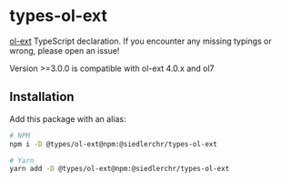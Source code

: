 # types-ol-ext

[ol-ext](https://github.com/Viglino/ol-ext) TypeScript declaration. If you encounter any missing typings or wrong, please open an issue!

Version >=3.0.0 is compatible with ol-ext 4.0.x and ol7

## Installation

Add this package with an alias:

```sh
# NPM
npm i -D @types/ol-ext@npm:@siedlerchr/types-ol-ext

# Yarn
yarn add -D @types/ol-ext@npm:@siedlerchr/types-ol-ext
```
